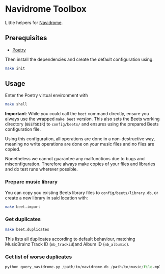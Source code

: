 # Navidrome Toolbox

Little helpers for [Navidrome](https://www.navidrome.org/).

## Prerequisites

- [Poetry](https://python-poetry.org/)

Then install the dependencies and create the default configuration using:

```bash
make init
```

## Usage

Enter the Poetry virtual environment with

```bash
make shell
```

**Important**: While you could call the `beet` command directly, ensure you always use the wrapped 
`make beet` version. This also sets the Beets working directory (`BEETSDIR`) to `config/beets/` and 
ensures using the prepared Beets configuration file.

Using this configuration, all operations are done in a non-destructive way, meaning no write 
operations are done on your music files and no files are copied. 

Nonetheless we cannot guarantee any malfunctions due to bugs and misconfiguration. Therefore always 
make copies of your files and libraries and do test runs wherever possible.

### Prepare music library

You can copy you existing Beets library files to `config/beets/library.db`, or create a new library
in said location with:

```bash
make beet.import
```

### Get duplicates

```bash
make beet.duplicates
```

This lists all duplicates according to default behaviour, matching MusicBrainz Track ID (`mb_trackid`)and Album ID (`mb_albumid`).

### Get list of worse duplicates

```py
python query_navidrome.py /path/to/navidrome.db /path/to/music/file.mp3
```